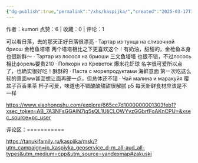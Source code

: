 ```yaml
---
{"dg-publish":true,"permalink":"/xhs/kaspijka/","created":"2025-03-17T18:24:04.674+08:00","updated":"2025-03-17T20:47:09.940+08:00"}
---
```


作者：kumori
点赞：6   |   收藏：0   |   评论：1

可以看日落，去的那天正好日落很漂亮
· Тартар из тунца на сливочной бриош 金枪鱼塔塔 两个塔塔相比之下更喜欢这个！有奶油，甜甜的，金枪鱼本身也很新鲜～
· Тартар из лосося на бриоши 三文鱼塔塔 也很不错，不过лосось相比форель要贵210
· Попкорн из Креветок 爆米花虾球 名字很可爱所以点了，也确实很好吃！酥酥的
· Паста с морепродуктами 海鲜意面 第一次吃这么软的意面ww甚至想让面再硬一点，但总体还不错
· Чай малина и маракуйя 覆盆子百香果茶 杯子可爱，味道也不错酸酸甜甜很解腻
p5 每天新鲜食材应该是不一样

https://www.xiaohongshu.com/explore/665cc7d1000000001303feb1?xsec_token=AB_7A3NFsGGAlN7iq5sQL1UIjCLOWYvzGGbrfFoAKnCPU=&xsec_source=pc_user

评论区：===========

https://tanukifamily.ru/kaspiika/msk/?utm_campaign=ip_kaspiyka_geoservice_d-m_all-aud_all-types&utm_medium=cpp&utm_source=yandexmap#zakuski